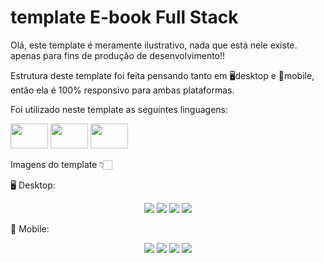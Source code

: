 # template E-book Full Stack

Olá, este template é meramente ilustrativo, nada que está nele existe. apenas para fins de produção de desenvolvimento!!

Estrutura deste template foi feita pensando tanto em 🖥desktop e 📱mobile, então ela é 100% responsivo para ambas plataformas.

   Foi utilizado neste template as seguintes linguagens:

<div align="left">
   <img height="40" width="60" src="https://cdn.jsdelivr.net/gh/devicons/devicon/icons/html5/html5-original.svg" />
   <img height="40" width="60" src="https://cdn.jsdelivr.net/gh/devicons/devicon/icons/css3/css3-original.svg" />
   <img height="40" width="60" src="https://cdn.jsdelivr.net/gh/devicons/devicon/icons/jquery/jquery-original-wordmark.svg" />
</div>

Imagens do template 👇🏻
  
  🖥 Desktop:
  <div align="center">
    <img src="https://cdn.discordapp.com/attachments/799033637789761556/1083744796536999996/image.png" />
    <img src="https://cdn.discordapp.com/attachments/799033637789761556/1083744797157765150/image.png" />
    <img src="https://cdn.discordapp.com/attachments/799033637789761556/1083744797493297262/image.png" />
    <img src="https://cdn.discordapp.com/attachments/799033637789761556/1083744797820457000/image.png" />
   </div>
    
  📱 Mobile:
   <div align="center">
      <img src="https://cdn.discordapp.com/attachments/799033637789761556/1083745833264107520/image.png" />
      <img src="https://cdn.discordapp.com/attachments/799033637789761556/1083745833582862456/image.png" />
      <img src="https://cdn.discordapp.com/attachments/799033637789761556/1083745833834516480/image.png" />
      <img src="https://cdn.discordapp.com/attachments/799033637789761556/1083745834048442488/image.png" />
   </div>
